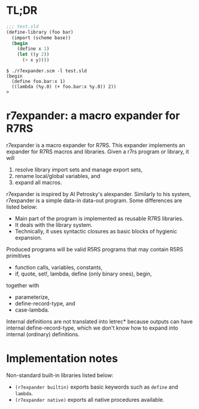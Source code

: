 # TL;DR

```scheme
;;; test.sld
(define-library (foo bar)
  (import (scheme base))
  (begin
    (define x 1)
    (let ((y 2))
      (+ x y))))
```

```shell
$ ./r7expander.scm -l test.sld
(begin
  (define foo.bar:x 1)
  ((lambda (%y.0) (+ foo.bar:x %y.0)) 2))
>
```

# r7expander: a macro expander for R7RS

r7expander is a macro expander for R7RS.
This expander implements an expander for R7RS macros and libraries.
Given a r7rs program or library, it will

1. resolve library import sets and manage export sets,
2. rename local/global variables, and
3. expand all macros.

r7expander is inspired by Al Petrosky's alexpander.
Similarly to his system, r7expander is a simple data-in data-out program.
Some differences are listed below:

- Main part of the program is implemented as reusable R7RS libraries.
- It deals with the library system.
- Technically, it uses syntactic closures as basic blocks of hygienic expansion.

Produced programs will be valid R5RS programs that may contain R5RS primitives

- function calls, variables, constants,
- if, quote, set!, lambda, define (only binary ones), begin,

together with

- parameterize,
- define-record-type, and
- case-lambda.

Internal definitions are not translated into letrec* because outputs can have internal define-record-type, which we don't know how to expand into internal (ordinary) definitions.

# Implementation notes

Non-standard built-in libraries listed below:

- `(r7expander builtin)` exports basic keywords such as `define` and `lambda`.
- `(r7expander native)` exports all native procedures available.